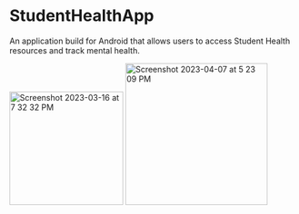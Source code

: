 # StudentHealthApp
An application build for Android that allows users to access Student Health resources and track mental health. 

<img width="200" alt="Screenshot 2023-03-16 at 7 32 32 PM" src="https://user-images.githubusercontent.com/75393933/230680477-838d2859-494c-4a7b-bb3d-ac3465f9b7e9.png">

<img width="250" alt="Screenshot 2023-04-07 at 5 23 09 PM" src="https://user-images.githubusercontent.com/75393933/230680678-07d345c2-52f8-4f8f-9621-a125e9a82d1f.png">

